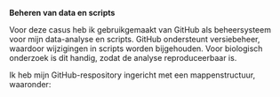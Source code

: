 **Beheren van data en scripts**

Voor deze casus heb ik gebruikgemaakt van GitHub als beheersysteem voor mijn data-analyse en scripts. GitHub ondersteunt versiebeheer, waardoor wijzigingen in scripts worden bijgehouden. Voor biologisch onderzoek is dit handig, zodat de analyse reproduceerbaar is.

Ik heb mijn GitHub-respository ingericht met een mappenstructuur, waaronder: 
